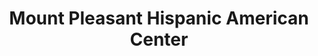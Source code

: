 ---
layout: repo
title: "Mount Pleasant Hispanic American Center"
id: 14132
permalink: repos/14132/
---